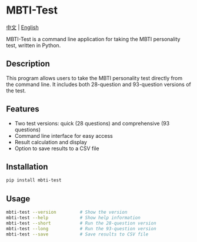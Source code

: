 # MBTI-Test

[中文](README_zh.md) | [English](README.md)

MBTI-Test is a command line application for taking the MBTI personality test, written in Python.

## Description

This program allows users to take the MBTI personality test directly from the command line. It includes both 28-question and 93-question versions of the test.

## Features

- Two test versions: quick (28 questions) and comprehensive (93 questions)
- Command line interface for easy access
- Result calculation and display
- Option to save results to a CSV file

## Installation

```bash
pip install mbti-test
```

## Usage

```bash
mbti-test --version         # Show the version
mbti-test --help            # Show help information
mbti-test --short           # Run the 28-question version
mbti-test --long            # Run the 93-question version
mbti-test --save            # Save results to CSV file
```

